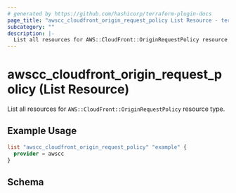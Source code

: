 ```yaml
---
# generated by https://github.com/hashicorp/terraform-plugin-docs
page_title: "awscc_cloudfront_origin_request_policy List Resource - terraform-provider-awscc"
subcategory: ""
description: |-
  List all resources for AWS::CloudFront::OriginRequestPolicy resource type.
---
```


# awscc_cloudfront_origin_request_policy (List Resource)

List all resources for `AWS::CloudFront::OriginRequestPolicy` resource type.

## Example Usage

```terraform
list "awscc_cloudfront_origin_request_policy" "example" {
  provider = awscc
}
```

<!-- schema generated by tfplugindocs -->
## Schema
